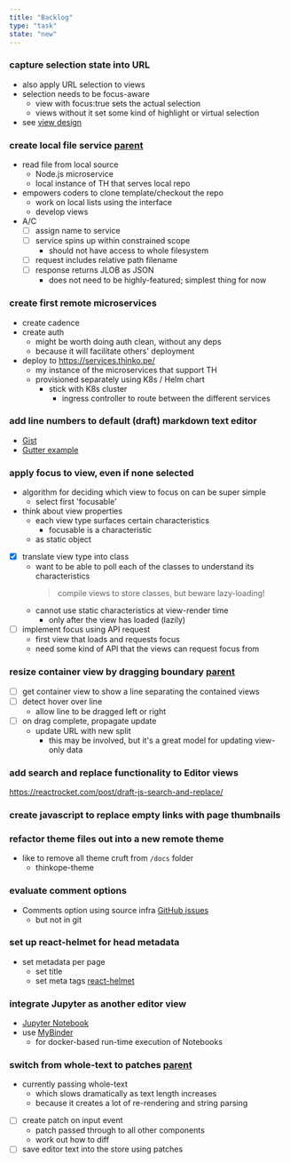 ```yaml
---
title: "Backlog"
type: "task"
state: "new"
---
```


### capture selection state into URL
+ also apply URL selection to views
+ selection needs to be focus-aware
    + view with focus:true sets the actual selection
    + views without it set some kind of highlight or virtual selection
+ see [view design](/tech/view-design)

### create local file service [parent](/project/user-stories/user-can-view-a-thinkope)
+ read file from local source
    + Node.js microservice
    + local instance of TH that serves local repo
+ empowers coders to clone template/checkout the repo
    + work on local lists using the interface
    + develop views
+ A/C
    + [ ] assign name to service
    + [ ] service spins up within constrained scope
        + should not have access to whole filesystem
    + [ ] request includes relative path filename
    + [ ] response returns JLOB as JSON
        + does not need to be highly-featured; simplest thing for now

### create first remote microservices
+ create cadence
+ create auth
    + might be worth doing auth clean, without any deps
    + because it will facilitate others' deployment
+ deploy to https://services.thinko.pe/
    + my instance of the microservices that support TH
    + provisioned separately using K8s / Helm chart
        + stick with K8s cluster
            + ingress controller to route between the different services

### add line numbers to default (draft) markdown text editor
* [Gist](https://gist.github.com/lixiaoyan/79b5740f213b8526d967682f6cd329c0)
* [Gutter example](http://seejamescode.github.io/draft-js-gutter/)

### apply focus to view, even if none selected
* algorithm for deciding which view to focus on can be super simple
    * select first 'focusable'
* think about view properties
    * each view type surfaces certain characteristics
        * focusable is a characteristic
    * as static object
* [X] translate view type into class
    * want to be able to poll each of the classes to understand its characteristics
      > compile views to store classes, but beware lazy-loading!
    * cannot use static characteristics at view-render time
        * only after the view has loaded (lazily)
* [ ] implement focus using API request
    * first view that loads and requests focus
    * need some kind of API that the views can request focus from

### resize container view by dragging boundary [parent](/project/user-stories/user-can-view-a-thinkope)
* [ ] get container view to show a line separating the contained views
* [ ] detect hover over line
    * allow line to be dragged left or right
* [ ] on drag complete, propagate update
    * update URL with new split
        * this may be involved, but it's a great model for updating view-only data

### add search and replace functionality to Editor views
https://reactrocket.com/post/draft-js-search-and-replace/

### create javascript to replace empty links with page thumbnails

### refactor theme files out into a new remote theme
+ like to remove all theme cruft from `/docs` folder
    + thinkope-theme

### evaluate comment options
+ Comments option using source infra
[GitHub issues](https://aristath.github.io/blog/static-site-comments-using-github-issues-api)
    - but not in git

### set up react-helmet for head metadata
+ set metadata per page
    + set title
    + set meta tags
[react-helmet](https://www.npmjs.com/package/react-helmet)

### integrate Jupyter as another editor view
+ [Jupyter Notebook](https://jupyter.org/)
+ use [MyBinder](https://mybinder.readthedocs.io/en/latest/)
    + for docker-based run-time execution of Notebooks

### switch from whole-text to patches [parent](/project/user-stories/user-can-view-a-thinkope)
+ currently passing whole-text
  - which slows dramatically as text length increases
  + because it creates a lot of re-rendering and string parsing
+ [ ] create patch on input event
  + patch passed through to all other components
  + work out how to diff
+ [ ] save editor text into the store using patches
